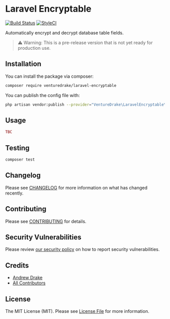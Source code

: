 # Laravel Encryptable

<!--- [![Latest Version on Packagist](https://img.shields.io/packagist/v/venturedrake/laravel-encryptable.svg?style=flat-square)](https://packagist.org/packages/venturedrake/laravel-encryptable) --->
[![Build Status](https://travis-ci.com/venturedrake/laravel-encryptable.svg?branch=master)](https://travis-ci.com/venturedrake/laravel-encryptable)
[![StyleCI](https://github.styleci.io/repos/310988638/shield?branch=master)](https://github.styleci.io/repos/310988638?branch=master)
<!--- [![GitHub Tests Action Status](https://img.shields.io/github/workflow/status/venturedrake/laravel-encryptable/run-tests?label=tests)](https://github.com/venturedrake/laravel-encryptable/actions?query=workflow%3Arun-tests+branch%3Amaster) --->
<!--- [![Total Downloads](https://img.shields.io/packagist/dt/venturedrake/laravel-encryptable.svg?style=flat-square)](https://packagist.org/packages/venturedrake/laravel-encryptable) --->

Automatically encrypt and decrypt database table fields.

> ⚠️ Warning: This is a pre-release version that is not yet ready for production use.

## Installation

You can install the package via composer:

```bash
composer require venturedrake/laravel-encryptable
```

You can publish the config file with:
```bash
php artisan vendor:publish --provider="VentureDrake\LaravelEncryptable\LaravelEncryptableServiceProvider" --tag="config"
```

## Usage

``` php
TBC
```

## Testing

``` bash
composer test
```

## Changelog

Please see [CHANGELOG](CHANGELOG.md) for more information on what has changed recently.

## Contributing

Please see [CONTRIBUTING](.github/CONTRIBUTING.md) for details.

## Security Vulnerabilities

Please review [our security policy](../../security/policy) on how to report security vulnerabilities.

## Credits

- [Andrew Drake](https://github.com/AndrewDrake)
- [All Contributors](../../contributors)

## License

The MIT License (MIT). Please see [License File](LICENSE.md) for more information.
